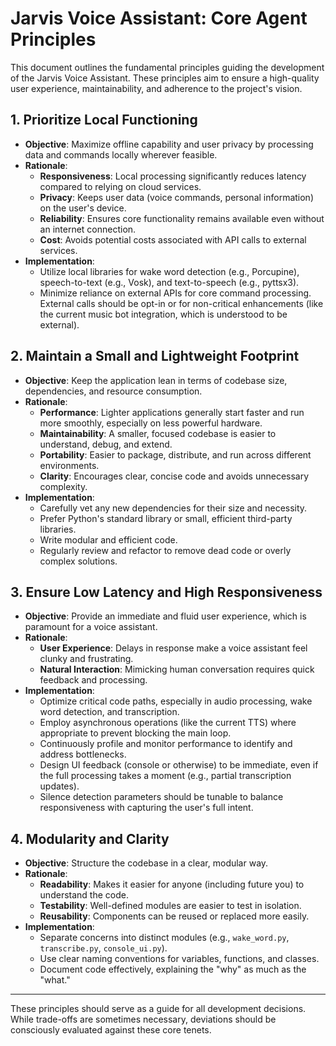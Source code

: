 # Jarvis Voice Assistant: Core Agent Principles

This document outlines the fundamental principles guiding the development of the Jarvis Voice Assistant. These principles aim to ensure a high-quality user experience, maintainability, and adherence to the project's vision.

## 1. Prioritize Local Functioning

*   **Objective**: Maximize offline capability and user privacy by processing data and commands locally wherever feasible.
*   **Rationale**:
    *   **Responsiveness**: Local processing significantly reduces latency compared to relying on cloud services.
    *   **Privacy**: Keeps user data (voice commands, personal information) on the user's device.
    *   **Reliability**: Ensures core functionality remains available even without an internet connection.
    *   **Cost**: Avoids potential costs associated with API calls to external services.
*   **Implementation**:
    *   Utilize local libraries for wake word detection (e.g., Porcupine), speech-to-text (e.g., Vosk), and text-to-speech (e.g., pyttsx3).
    *   Minimize reliance on external APIs for core command processing. External calls should be opt-in or for non-critical enhancements (like the current music bot integration, which is understood to be external).

## 2. Maintain a Small and Lightweight Footprint

*   **Objective**: Keep the application lean in terms of codebase size, dependencies, and resource consumption.
*   **Rationale**:
    *   **Performance**: Lighter applications generally start faster and run more smoothly, especially on less powerful hardware.
    *   **Maintainability**: A smaller, focused codebase is easier to understand, debug, and extend.
    *   **Portability**: Easier to package, distribute, and run across different environments.
    *   **Clarity**: Encourages clear, concise code and avoids unnecessary complexity.
*   **Implementation**:
    *   Carefully vet any new dependencies for their size and necessity.
    *   Prefer Python's standard library or small, efficient third-party libraries.
    *   Write modular and efficient code.
    *   Regularly review and refactor to remove dead code or overly complex solutions.

## 3. Ensure Low Latency and High Responsiveness

*   **Objective**: Provide an immediate and fluid user experience, which is paramount for a voice assistant.
*   **Rationale**:
    *   **User Experience**: Delays in response make a voice assistant feel clunky and frustrating.
    *   **Natural Interaction**: Mimicking human conversation requires quick feedback and processing.
*   **Implementation**:
    *   Optimize critical code paths, especially in audio processing, wake word detection, and transcription.
    *   Employ asynchronous operations (like the current TTS) where appropriate to prevent blocking the main loop.
    *   Continuously profile and monitor performance to identify and address bottlenecks.
    *   Design UI feedback (console or otherwise) to be immediate, even if the full processing takes a moment (e.g., partial transcription updates).
    *   Silence detection parameters should be tunable to balance responsiveness with capturing the user's full intent.

## 4. Modularity and Clarity

*   **Objective**: Structure the codebase in a clear, modular way.
*   **Rationale**:
    *   **Readability**: Makes it easier for anyone (including future you) to understand the code.
    *   **Testability**: Well-defined modules are easier to test in isolation.
    *   **Reusability**: Components can be reused or replaced more easily.
*   **Implementation**:
    *   Separate concerns into distinct modules (e.g., `wake_word.py`, `transcribe.py`, `console_ui.py`).
    *   Use clear naming conventions for variables, functions, and classes.
    *   Document code effectively, explaining the "why" as much as the "what."

---

These principles should serve as a guide for all development decisions. While trade-offs are sometimes necessary, deviations should be consciously evaluated against these core tenets.

